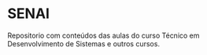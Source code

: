 # SENAI

Repositorio com conteúdos das aulas do curso Técnico em Desenvolvimento de Sistemas e outros cursos.
